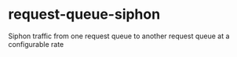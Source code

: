 # request-queue-siphon
Siphon traffic from one request queue to another request queue at a configurable rate
